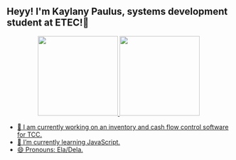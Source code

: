 ## Heyy! I'm Kaylany Paulus, systems development student at ETEC!💜

<div align="center">
  <a href="https://github.com/kaylanypaulus">
  <img height="180em" src="https://github-readme-stats.vercel.app/api?username=kaylanypaulus&show_icons=true&theme=tokyonight&include_all_commits=true&count_private=true"/>
  <img height="180em" src="https://github-readme-stats.vercel.app/api/top-langs/?username=kaylanypaulus&layout=compact&langs_count=7&theme=tokyonight"/>
</div>

- 🔭 I am currently working on an inventory and cash flow control software for TCC.
- 🌱 I’m currently learning JavaScript.
- 😄 Pronouns: Ela/Dela.
